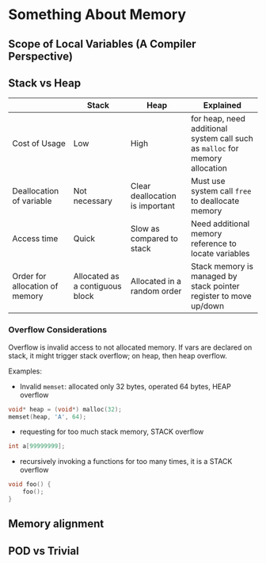# Something About Memory

## Scope of Local Variables (A Compiler Perspective)

## Stack vs Heap

| | Stack | Heap | Explained |
|-|-|-|-|
| Cost of Usage | Low | High | for heap, need additional system call such as `malloc` for memory allocation |
| Deallocation of variable | Not necessary | Clear deallocation is important | Must use system call `free` to deallocate memory |
| Access time | Quick | Slow as compared to stack | Need additional memory reference to locate variables |
| Order for allocation of memory | Allocated as a contiguous block | Allocated in a random order | Stack memory is managed by stack pointer register to move up/down |

### Overflow Considerations

Overflow is invalid access to not allocated memory. If vars are declared on stack, it might trigger stack overflow; on heap, then heap overflow.

Examples:

* Invalid `memset`: allocated only 32 bytes, operated 64 bytes, HEAP overflow
```cpp
void* heap = (void*) malloc(32);
memset(heap, 'A', 64);
```

* requesting for too much stack memory, STACK overflow

```cpp
int a[99999999];
```

* recursively invoking a functions for too many times, it is a STACK overflow
```cpp
void foo() {
    foo();
}
```

## Memory alignment

## POD vs Trivial